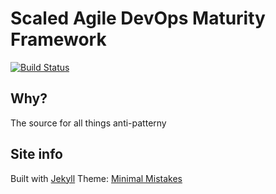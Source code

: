 # Scaled Agile DevOps Maturity Framework

[![Build Status](https://travis-ci.org/bdfinst/sadmf.com.svg?branch=release)](https://travis-ci.org/bdfinst/sadmf.com)

## Why?

The source for all things anti-patterny

## Site info

Built with [Jekyll](https://jekyllrb.com/)
Theme: [Minimal Mistakes](https://mmistakes.github.io/minimal-mistakes/docs/quick-start-guide/)


